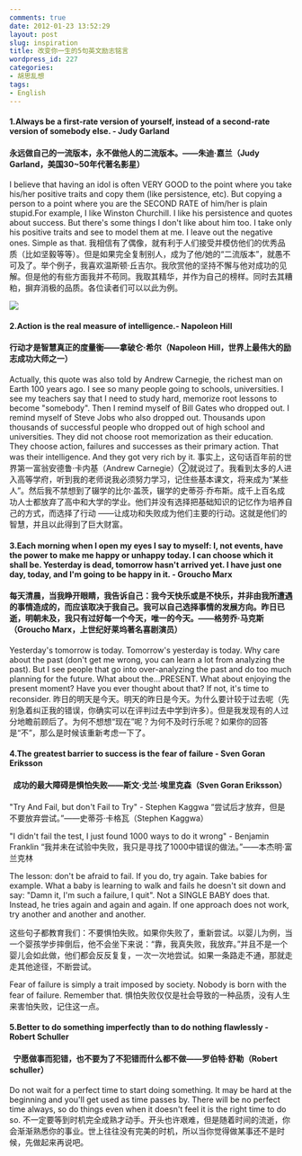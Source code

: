 ```yaml
---
comments: true
date: 2012-01-23 13:52:29
layout: post
slug: inspiration
title: 改变你一生的5句英文励志铭言
wordpress_id: 227
categories:
- 胡思乱想
tags:
- English
---
```


#### 1.Always be a first-rate version of yourself, instead of a second-rate version of somebody else. - Judy Garland




#### 永远做自己的一流版本，永不做他人的二流版本。——朱迪·嘉兰（Judy Garland，美国30~50年代著名影星）


I believe that having an idol is often VERY GOOD to the point where you take his/her positive traits and copy them (like persistence, etc). But copying a person to a point where you are the SECOND RATE of him/her is plain stupid.For example, I like Winston Churchill. I like his persistence and quotes about success. But there's some things I don't like about him too. I take only his positive traits and see to model them at me. I leave out the negative ones. Simple as that.
我相信有了偶像，就有利于人们接受并模仿他们的优秀品质（比如坚毅等等）。但是如果完全复制别人，成为了他/她的“二流版本”，就愚不可及了。举个例子，我喜欢温斯顿·丘吉尔。我欣赏他的坚持不懈与他对成功的见解。但是他的有些方面我并不苟同。我取其精华，并作为自己的榜样。同时去其糟粕，摒弃消极的品质。各位读者们可以以此为例。

<!-- more -->

[![](http://www.everet.org/wp-content/uploads/2012/01/22_101101194832_1.jpg)](http://www.everet.org/wp-content/uploads/2012/01/22_101101194832_1.jpg)


#### 2.Action is the real measure of intelligence.- Napoleon Hill




#### 行动才是智慧真正的度量衡——拿破仑·希尔（Napoleon Hill，世界上最伟大的励志成功大师之一）


Actually, this quote was also told by Andrew Carnegie, the richest man on Earth 100 years ago. I see so many people going to schools, universities. I see my teachers say that I need to study hard, memorize root lessons to become "somebody". Then I remind myself of Bill Gates who dropped out. I remind myself of Steve Jobs who also dropped out. Thousands upon thousands of successful people who dropped out of high school and universities. They did not choose root memorization as their education. They choose action, failures and successes as their primary action. That was their intelligence. And they got very rich by it.
事实上，这句话百年前的世界第一富翁安德鲁·卡内基（Andrew Carnegie）②就说过了。我看到太多的人进入高等学府，听到我的老师说我必须努力学习，记住些基本课文，将来成为“某些人”。然后我不禁想到了辍学的比尔·盖茨，辍学的史蒂芬·乔布斯。成千上百名成功人士都放弃了高中和大学的学业。他们并没有选择把基础知识的记忆作为培养自己的方式，而选择了行动 ——让成功和失败成为他们主要的行动。这就是他们的智慧，并且以此得到了巨大财富。


#### 3.Each morning when I open my eyes I say to myself: I, not events, have the power to make me happy or unhappy today. I can choose which it shall be. Yesterday is dead, tomorrow hasn't arrived yet. I have just one day, today, and I'm going to be happy in it. - Groucho Marx




#### 每天清晨，当我睁开眼睛，我告诉自己：我今天快乐或是不快乐，并非由我所遭遇的事情造成的，而应该取决于我自己。我可以自己选择事情的发展方向。昨日已逝，明朝未及，我只有过好每一个今天，唯一的今天。——格劳乔·马克斯（Groucho Marx，上世纪好莱坞著名喜剧演员）


Yesterday's tomorrow is today. Tomorrow's yesterday is today. Why care about the past (don't get me wrong, you can learn a lot from analyzing the past). But I see people that go into over-analyzing the past and do too much planning for the future. What about the...PRESENT. What about enjoying the present moment? Have you ever thought about that? If not, it's time to reconsider.
昨日的明天是今天。明天的昨日是今天。为什么要计较于过去呢（先别急着纠正我的错误，你确实可以在评判过去中学到许多）。但是我发现有的人过分地瞻前顾后了。为何不想想“现在”呢？为何不及时行乐呢？如果你的回答是“不”，那么是时候该重新考虑一下了。


#### 4.The greatest barrier to success is the fear of failure - Sven Goran Eriksson




####   成功的最大障碍是惧怕失败——斯文·戈兰·埃里克森（Sven Goran Eriksson）


"Try And Fail, but don't Fail to Try" - Stephen Kaggwa
“尝试后才放弃，但是不要放弃尝试。”——史蒂芬·卡格瓦（Stephen Kaggwa）

"I didn't fail the test, I just found 1000 ways to do it wrong" - Benjamin Franklin
“我并未在试验中失败，我只是寻找了1000中错误的做法。”——本杰明·富兰克林

The lesson: don't be afraid to fail. If you do, try again. Take babies for example. What a baby is learning to walk and fails he doesn't sit down and say: "Damn it, I'm such a failure, I quit". Not a SINGLE BABY does that. Instead, he tries again and again and again. If one approach does not work, try another and another and another.

这些句子都教育我们：不要惧怕失败。如果你失败了，重新尝试。以婴儿为例，当一个婴孩学步摔倒后，他不会坐下来说：“靠，我真失败，我放弃。”并且不是一个婴儿会如此做，他们都会反反复复，一次一次地尝试。如果一条路走不通，那就走走其他途径，不断尝试。

Fear of failure is simply a trait imposed by society. Nobody is born with the fear of failure. Remember that.
惧怕失败仅仅是社会导致的一种品质，没有人生来害怕失败，记住这一点。


#### 5.Better to do something imperfectly than to do nothing flawlessly - Robert Schuller




####   宁愿做事而犯错，也不要为了不犯错而什么都不做——罗伯特·舒勒（Robert schuller）


Do not wait for a perfect time to start doing something. It may be hard at the beginning and you'll get used as time passes by. There will be no perfect time always, so do things even when it doesn't feel it is the right time to do so.
不一定要等到时机完全成熟才动手。开头也许艰难，但是随着时间的流逝，你会渐渐熟悉你的事业。世上往往没有完美的时机，所以当你觉得做某事还不是时候，先做起来再说吧。

